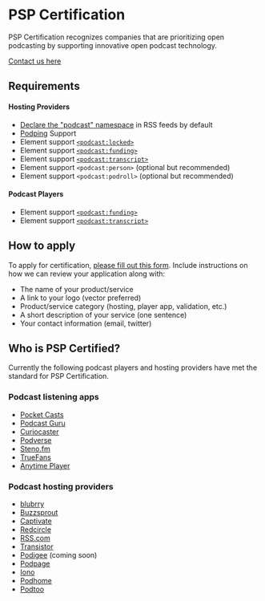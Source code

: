 # PSP Certification
PSP Certification recognizes companies that are prioritizing open podcasting by supporting innovative open podcast technology.

[Contact us here](https://podstandards.org/contact/)

## Requirements
#### Hosting Providers
* [Declare the "podcast" namespace](https://github.com/Podcast-Standards-Project/PSP-1-Podcast-RSS-Specification#required-rss-namespace-declarations) in RSS feeds by default
* [Podping](https://github.com/Podcastindex-org/podping.cloud) Support
* Element support [`<podcast:locked>`](https://github.com/Podcast-Standards-Project/PSP-1-Podcast-RSS-Specification#channel-podcast-locked)
* Element support [`<podcast:funding>`](https://github.com/Podcast-Standards-Project/PSP-1-Podcast-RSS-Specification#podcastfunding)
* Element support [`<podcast:transcript>`](https://github.com/Podcast-Standards-Project/PSP-1-Podcast-RSS-Specification#item-podcast-transcript)
* Element support `<podcast:person>` (optional but recommended)
* Element support `<podcast:podroll>` (optional but recommended)

#### Podcast Players
* Element support [`<podcast:funding>`](https://github.com/Podcast-Standards-Project/PSP-1-Podcast-RSS-Specification#podcastfunding)
* Element support [`<podcast:transcript>`](https://github.com/Podcast-Standards-Project/PSP-1-Podcast-RSS-Specification#item-podcast-transcript)

## How to apply
To apply for certification, [please fill out this form](https://forms.reform.app/pF4xrZ/psp/dkbkq1). Include instructions on how we can review your application along with:
* The name of your product/service
* A link to your logo (vector preferred)
* Product/service category (hosting, player app, validation, etc.)
* A short description of your service (one sentence)
* Your contact information (email, twitter)

## Who is PSP Certified?

Currently the following podcast players and hosting providers have met the standard for PSP Certification.

### Podcast listening apps

* [Pocket Casts](https://pocketcasts.com/)
* [Podcast Guru](https://podcastguru.io/)
* [Curiocaster](https://curiocaster.com/)
* [Podverse](https://podverse.fm/)
* [Steno.fm](https://www.steno.fm/)
* [TrueFans](https://truefans.fm/)
* [Anytime Player](https://anytimeplayer.app/)


### Podcast hosting providers

* [blubrry](https://blubrry.com/)
* [Buzzsprout](https://www.buzzsprout.com/)
* [Captivate](https://www.captivate.fm/)
* [Redcircle](https://redcircle.com/)
* [RSS.com](https://rss.com/)
* [Transistor](https://transistor.fm/)
* [Podigee](https://www.podigee.com/en/) (coming soon)
* [Podpage](https://www.podpage.com/)
* [Iono](https://iono.fm/)
* [Podhome](https://www.podhome.fm/)
* [Podtoo](https://podtoo.com/)
